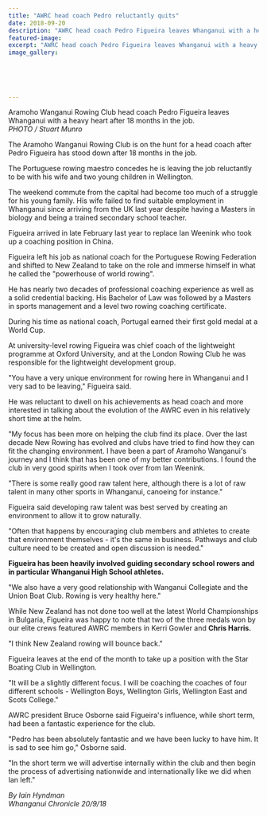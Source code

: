 ```yaml
---
title: "AWRC head coach Pedro reluctantly quits"
date: 2018-09-20
description: "AWRC head coach Pedro Figueira leaves Whanganui with a heavy heart after 18 months in the job..."
featured-image: 
excerpt: "AWRC head coach Pedro Figueira leaves Whanganui with a heavy heart after 18 months in the job."
image_gallery:
	
	
	
	
	
---
```


<p><span>Aramoho Wanganui Rowing Club head coach Pedro Figueira leaves Whanganui with a heavy heart after 18 months in the job. <br /><em>PHOTO / Stuart Munro</em></span></p>
<p class="element element-paragraph">The Aramoho Wanganui Rowing Club is on the hunt for a head coach after Pedro Figueira has stood down after 18 months in the job.</p>
<p class="element element-paragraph">The Portuguese rowing maestro concedes he is leaving the job reluctantly to be with his wife and two young children in Wellington.</p>
<p class="element element-paragraph">The weekend commute from the capital had become too much of a struggle for his young family. His wife failed to find suitable employment in Whanganui since arriving from the UK last year despite having a Masters in biology and being a trained secondary school teacher.</p>
<p class="element element-paragraph">Figueira arrived in late February last year to replace Ian Weenink who took up a coaching position in China.</p>
<p class="element element-paragraph">Figueira left his job as national coach for the Portuguese Rowing Federation and shifted to New Zealand to take on the role and immerse himself in what he called the "powerhouse of world rowing".</p>
<p class="element element-paragraph">He has nearly two decades of professional coaching experience as well as a solid credential backing. His Bachelor of Law was followed by a Masters in sports management and a level two rowing coaching certificate.</p>
<p class="element element-paragraph">During his time as national coach, Portugal earned their first gold medal at a World Cup.</p>
<p class="element element-paragraph">At university-level rowing Figueira was chief coach of the lightweight programme at Oxford University, and at the London Rowing Club he was responsible for the lightweight development group.</p>
<p class="element element-paragraph">"You have a very unique environment for rowing here in Whanganui and I very sad to be leaving," Figueira said.</p>
<p class="element element-paragraph">He was reluctant to dwell on his achievements as head coach and more interested in talking about the evolution of the AWRC even in his relatively short time at the helm.</p>
<p class="element element-paragraph">"My focus has been more on helping the club find its place. Over the last decade New Rowing has evolved and clubs have tried to find how they can fit the changing environment. I have been a part of Aramoho Wanganui's journey and I think that has been one of my better contributions. I found the club in very good spirits when I took over from Ian Weenink.</p>
<p class="element element-paragraph">"There is some really good raw talent here, although there is a lot of raw talent in many other sports in Whanganui, canoeing for instance."</p>
<p class="element element-paragraph">Figueira said developing raw talent was best served by creating an environment to allow it to grow naturally.</p>
<p class="element element-paragraph">"Often that happens by encouraging club members and athletes to create that environment themselves - it's the same in business. Pathways and club culture need to be created and open discussion is needed."</p>
<p class="element element-paragraph"><strong>Figueira has been heavily involved guiding secondary school rowers and in particular Whanganui High School athletes.</strong></p>
<p class="element element-paragraph">"We also have a very good relationship with Wanganui Collegiate and the Union Boat Club. Rowing is very healthy here."</p>
<p class="element element-paragraph">While New Zealand has not done too well at the latest World Championships in Bulgaria, Figueira was happy to note that two of the three medals won by our elite crews featured AWRC members in Kerri Gowler and <strong>Chris Harris.</strong></p>
<p class="element element-paragraph">"I think New Zealand rowing will bounce back."</p>
<p class="element element-paragraph">Figueira leaves at the end of the month to take up a position with the Star Boating Club in Wellington.</p>
<p class="element element-paragraph">"It will be a slightly different focus. I will be coaching the coaches of four different schools - Wellington Boys, Wellington Girls, Wellington East and Scots College."</p>
<p class="element element-paragraph">AWRC president Bruce Osborne said Figueira's influence, while short term, had been a fantastic experience for the club.</p>
<p class="element element-paragraph">"Pedro has been absolutely fantastic and we have been lucky to have him. It is sad to see him go," Osborne said.</p>
<p class="element element-paragraph">"In the short term we will advertise internally within the club and then begin the process of advertising nationwide and internationally like we did when Ian left."</p>
<p><em>By Iain Hyndman<br />Whanganui Chronicle 20/9/18</em></p>

